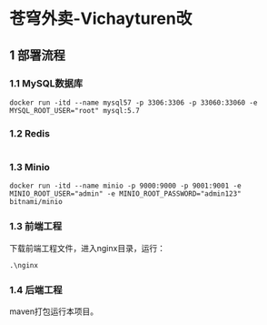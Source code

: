 # 苍穹外卖-Vichayturen改

## 1 部署流程

### 1.1 MySQL数据库
```shell
docker run -itd --name mysql57 -p 3306:3306 -p 33060:33060 -e MYSQL_ROOT_USER="root" mysql:5.7
```

### 1.2 Redis
```shell

```

### 1.3 Minio
```shell
docker run -itd --name minio -p 9000:9000 -p 9001:9001 -e MINIO_ROOT_USER="admin" -e MINIO_ROOT_PASSWORD="admin123" bitnami/minio
```

### 1.3 前端工程
下载前端工程文件，进入nginx目录，运行：
```shell
.\nginx
```

### 1.4 后端工程
maven打包运行本项目。


